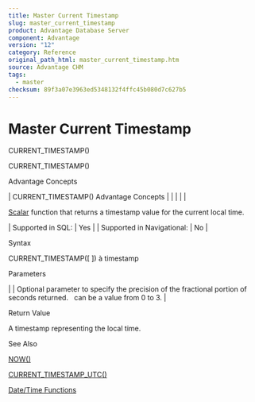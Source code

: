```yaml
---
title: Master Current Timestamp
slug: master_current_timestamp
product: Advantage Database Server
component: Advantage
version: "12"
category: Reference
original_path_html: master_current_timestamp.htm
source: Advantage CHM
tags:
  - master
checksum: 89f3a07e3963ed5348132f4ffc45b080d7c627b5
---
```


# Master Current Timestamp

CURRENT\_TIMESTAMP()

CURRENT\_TIMESTAMP()

Advantage Concepts

| CURRENT\_TIMESTAMP()  Advantage Concepts |  |  |  |  |

[Scalar](master_supported_scalar_functions.md) function that returns a timestamp value for the current local time.

| Supported in SQL: | Yes |
| Supported in Navigational: | No |

Syntax

CURRENT\_TIMESTAMP([ <nPrecision> ]) à timestamp

Parameters

| <nPrecision> | Optional parameter to specify the precision of the fractional portion of seconds returned.  <nPrecision> can be a value from 0 to 3. |

Return Value

A timestamp representing the local time.

See Also

[NOW()](master_now.md)

[CURRENT\_TIMESTAMP\_UTC()](master_current_timestamp_utc.md)

[Date/Time Functions](master_date_time_functions.md)
